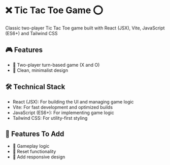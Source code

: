# ❌ Tic Tac Toe Game ⭕

Classic two-player Tic Tac Toe game built with React (JSX), Vite, JavaScript (ES6+) and Tailwind CSS

## 🎮 Features

- 🎲 Two-player turn-based game (X and O)
- 🎨 Clean, minimalist design

## 🛠️ Technical Stack

- React (JSX): For building the UI and managing game logic
- Vite: For fast development and optimized builds
- JavaScript (ES6+): For implementing game logic
- Tailwind CSS: For utility-first styling

## 🚀 Features To Add

- 🧩 Gameplay logic
- 🔁 Reset functionality
- 📱 Add responsive design